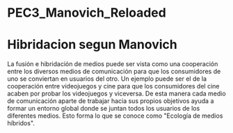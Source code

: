 # PEC3_Manovich_Reloaded

# Hibridacion segun Manovich

La fusión e hibridación de medios puede ser vista como una cooperación entre los diversos medios de comunicación para que los consumidores de uno se conviertan en usuarios del otro. Un ejemplo puede ser el de la cooperación entre videojuegos y cine para que los consumidores del cine acaben por probar los videojuegos y viceversa. De esta manera cada medio de comunicación aparte de trabajar hacia sus propios objetivos ayuda a formar un entorno global donde se juntan todos los usuarios de los diferentes medios. Esto forma lo que se conoce como "Ecología de medios híbridos".
